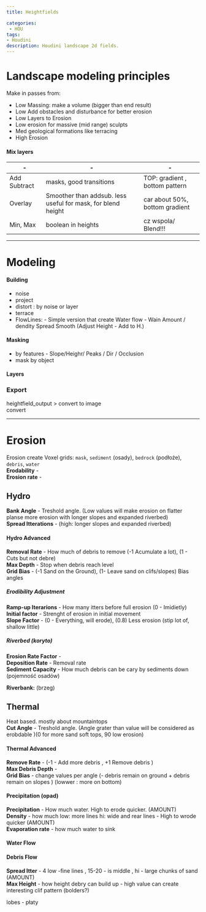 ```yaml
---
title: Heightfields

categories:
 - HOU
tags:
- Houdini
description: Houdini landscape 2d fields.
---
```




# Landscape modeling principles
Make in passes from:
- Low Massing: make a volume (bigger than end result)
- Low Add obstacles and disturbance for better erosion
- Low Layers to Erosion   
- Low erosion for massive (mid range) sculpts  
- Med geological formations like terracing
- High Erosion

#### Mix layers
|-|-|-|
|-|-|-|
Add Subtract | masks, good transitions  | TOP: gradient , bottom pattern
Overlay |  Smoother than addsub. less useful for mask, for blend height| car about 50%, bottom gradient
Min, Max | boolean in heights | cz wspola/ Blend!!!

---

# Modeling
#### Building
- noise  
- project  
- distort : by noise or layer  
- terrace
- FlowLines:  - Simple version that create Water flow  - Wain Amount / dendity  Spread Smooth  (Adjust Height - Add to H.)

#### Masking
- by features - Slope/Heighr/ Peaks / Dir / Occlusion   
- mask by object  

#### Layers

### Export

heightfield_output > convert to image   
convert  

---

# Erosion
Erosion create Voxel grids: `mask`, `sediment` (osady), `bedrock` (podłoże), `debris`, `water`    
**Erodability** -    
**Erosion rate** -    

## Hydro
**Bank Angle** - Treshold angle. (Low values will make erosion on flatter planse more erosion with longer slopes and expanded riverbed)  
**Spread Itterations** - (high: longer slopes and expanded riverbed)    

#### Hydro Advanced  
**Removal Rate** - How much of debris to remove (-1 Acumulate a lot), (1 - Cuts but not debre)    
**Max Depth** - Stop when debris reach level     
**Grid Bias** - (-1 Sand on the Ground), (1- Leave sand on clifs/slopes) Bias angles    

##### Erodibility Adjustment
**Ramp-up Iterarions** -  How many itters before full erosion (0 - Imidietly)     
**Initial factor** - Strenght of erosion in initial movement     
**Slope Factor** - (0 - Everything, will erode),  (0.8) Less erosion (stip lot of, shallow little)     

##### Riverbed  (koryto)
**Erosion Rate Factor** -     
**Deposition Rate** - Removal rate     
**Sediment Capacity** -  How much debris can be cary by sediments down (pojemność osadów)  

**Riverbank:** (brzeg)

## Thermal  
Heat based. mostly about mountaintops    
**Cut Angle** -  Treshold angle. (Angle grater than value will be considered as erobdable )(0 for more sand soft tops, 90 low erosion)   

#### Thermal Advanced
**Remove Rate** - (-1 - Add more debris , +1 Remove debris )  
**Max Debris Depth** -   
**Grid Bias** - change values per angle (- debris remain on ground + debris remain on slopes )  (lowwer : more on bottom)   

#### Precipitation (opad)
**Precipitation** - How much water.  High to erode quicker.  (AMOUNT)   
**Density** - how much   low: more lines hi: wide and rear lines - High to wrode quicker  (AMOUNT)   
**Evaporation rate** - how much water to sink    

#### Water Flow


#### Debris Flow
**Spread Itter** - 4 low -fine lines , 15-20 - is middle ,   hi - large chunks of sand   (AMOUNT)   
**Max Height** - how height debry can build up - high value can create interesting clif pattern (bolders?)  

lobes - płaty  

